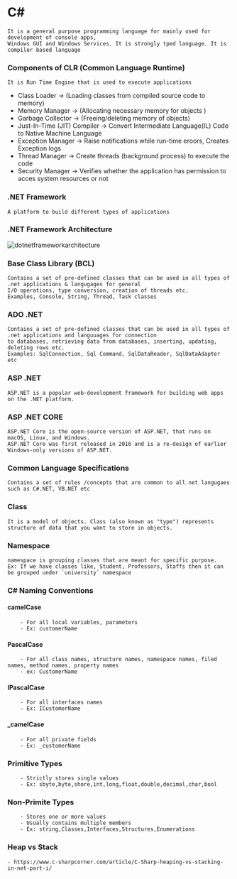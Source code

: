 # C#
    It is a general purpose programming language for mainly used for development of console apps,
    Windows GUI and Windows Services. It is strongly tped language. It is compiler based language
### Components of CLR (Common Language Runtime)
`It is Run Time Engine that is used to execute applications`
  - Class Loader -> (Loading classes from compiled source code to memory)
  - Memory Manager -> (Allocating necessary memory for objects )
  - Garbage Collector -> (Freeing/deleting memory of objects)
  - Just-In-Time (JIT) Compiler -> Convert Intermediate Language(IL) Code to Native Machine Language 
  - Exception Manager -> Raise notifications while run-time eroors, Creates Exception logs
  - Thread Manager -> Create threads (background process) to execute the code
  - Security Manager -> Verifies whether the application has permission to acces system resources or not

### .NET Framework
` A platform to build different types of applications `

### .NET Framework Architecture

![dotnetframeworkarchitecture](https://user-images.githubusercontent.com/11143215/157343280-d06492a8-9de2-4b24-be6f-93b13005f0fe.PNG)

### Base Class Library (BCL)
    Contains a set of pre-defined classes that can be used in all types of .net applications & langugages for general
    I/O operations, type conversion, creation of threads etc.
    Examples, Console, String, Thread, Task classes

### ADO .NET
    Contains a set of pre-defined classes that can be used in all types of .net applications and languuages for connection 
    to databases, retrieving data from databases, inserting, updating, deleting rows etc.
    Examples: SqlConnection, Sql Command, SqlDataReader, SqlDataAdapter etc
    
### ASP .NET
    ASP.NET is a popular web-development framework for building web apps on the .NET platform.

### ASP .NET CORE
    ASP.NET Core is the open-source version of ASP.NET, that runs on macOS, Linux, and Windows.
    ASP.NET Core was first released in 2016 and is a re-design of earlier Windows-only versions of ASP.NET.
    
### Common Language Specifications
    Contains a set of rules /concepts that are common to all.net langugaes such as C#.NET, VB.NET etc
    
    
### Class
    It is a model of objects. Class (also known as "type") represents structure of data that you want to store in objects.

### Namespace
    namespace is grouping classes that are meant for specific purpose.
    Ex: If we have classes like, Student, Professors, Staffs then it can be grouped under `university` namespace
    
### C# Naming Conventions
  #### camelCase
        - For all local variables, parameters
        - Ex: customerName
  #### PascalCase
        - For all class names, structure names, namespace names, filed names, method names, property names
        - ex: CustomerName
  #### IPascalCase
        - For all interfaces names
        - Ex: ICustomerName
  #### _camelCase
        - For all private fields
        - Ex: _customerName

### Primitive Types
        - Strictly stores single values
        - Ex: sbyte,byte,shore,int,long,float,double,decimal,char,bool
### Non-Primite Types
        - Stores one or more values
        - Usually contains multiple members
        - Ex: string,Classes,Interfaces,Structures,Enumerations
    
 ### Heap  vs Stack
    - https://www.c-sharpcorner.com/article/C-Sharp-heaping-vs-stacking-in-net-part-i/
 
 












